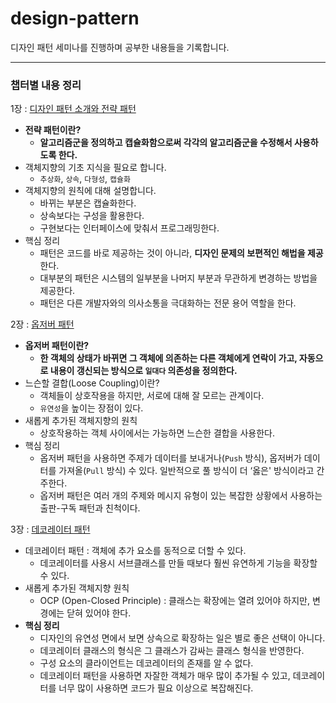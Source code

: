 # design-pattern
디자인 패턴 세미나를 진행하며 공부한 내용들을 기록합니다.

----

### 챕터별 내용 정리
1장 : [디자인 패턴 소개와 전략 패턴](https://leedongyeop.notion.site/Chapter-01-fa26caeaa0614910a3dacf1e02c75aec)
- **전략 패턴이란?** 
    - **알고리즘군을 정의하고 캡슐화함으로써 각각의 알고리즘군을 수정해서 사용하도록 한다.**
- 객체지향의 기초 지식을 필요로 합니다.
    - `추상화`, `상속`, `다형성`, `캡슐화`
- 객체지향의 원칙에 대해 설명합니다.
    - 바뀌는 부분은 캡슐화한다.
    - 상속보다는 구성을 활용한다.
    - 구현보다는 인터페이스에 맞춰서 프로그래밍한다.
- 핵심 정리
    - 패턴은 코드를 바로 제공하는 것이 아니라, **디자인 문제의 보편적인 해법을 제공**한다.
    - 대부분의 패턴은 시스템의 일부분을 나머지 부분과 무관하게 변경하는 방법을 제공한다.
    - 패턴은 다른 개발자와의 의사소통을 극대화하는 전문 용어 역할을 한다.

2장 : [옵저버 패턴](https://leedongyeop.notion.site/Chapter-02-3d99b96d8d034fbcaf892915b162d01e)
    
- **옵저버 패턴이란?**
    - **한 객체의 상태가 바뀌면 그 객체에 의존하는 다른 객체에게 연락이 가고, 자동으로 내용이 갱신되는 방식으로 `일대다` 의존성을 정의한다.**
- 느슨할 결합(Loose Coupling)이란?
    - 객체들이 상호작용을 하지만, 서로에 대해 잘 모르는 관계이다.
    - `유연성`을 높이는 장점이 있다.
- 새롭게 추가된 객체지향의 원칙
    - 상호작용하는 객체 사이에서는 가능하면 느슨한 결합을 사용한다.
- 핵심 정리
    - 옵저버 패턴을 사용하면 주제가 데이터를 보내거나(`Push` 방식), 옵저버가 데이터를 가져올(`Pull` 방식) 수 있다. 일반적으로 풀 방식이 더 ‘옳은' 방식이라고 간주한다.
    - 옵저버 패턴은 여러 개의 주제와 메시지 유형이 있는 복잡한 상황에서 사용하는 출판-구독 패턴과 친척이다.

3장 : [데코레이터 패턴](https://leedongyeop.notion.site/Chapter-03-793001430c8e489794f0e58fe83a23c9)
- 데코레이터 패턴 : 객체에 추가 요소를 동적으로 더할 수 있다. 
    - 데코레이터를 사용시 서브클래스를 만들 때보다 훨씬 유연하게 기능을 확장할 수 있다.
- 새롭게 추가된 객체지향 원칙
    - OCP (Open-Closed Principle) :  클래스는 확장에는 열려 있어야 하지만, 변경에는 닫혀 있어야 한다.
- **핵심 정리**
    - 디자인의 유연성 면에서 보면 상속으로 확장하는 일은 별로 좋은 선택이 아니다.
    - 데코레이터 클래스의 형식은 그 클래스가 감싸는 클래스 형식을 반영한다.
    - 구성 요소의 클라이언트는 데코레이터의 존재를 알 수 없다.
    - 데코레이터 패턴을 사용하면 자잘한 객체가 매우 많이 추가될 수 있고, 데코레이터를 너무 많이 사용하면 코드가 필요 이상으로 복잡해진다.